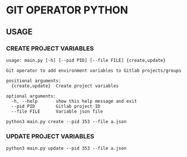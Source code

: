 # GIT OPERATOR PYTHON

## USAGE
### CREATE PROJECT VARIABLES
`````````
usage: main.py [-h] [--pid PID] [--file FILE] {create,update}

Git operator to add environment variables to Gitlab projects/groups

positional arguments:
  {create,update}  Create project variables

optional arguments:
  -h, --help       show this help message and exit
  --pid PID        Gitlab project ID
  --file FILE      Variable json file
`````````
`````````
python3 main.py create --pid 353 --file a.json
`````````
### UPDATE PROJECT VARIABLES
`````````
python3 main.py update --pid 353 --file a.json
`````````